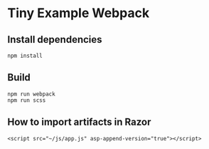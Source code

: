 # Tiny Example Webpack

## Install dependencies

```
npm install
```

## Build

```
npm run webpack
npm run scss
```

## How to import artifacts in Razor

```
<script src="~/js/app.js" asp-append-version="true"></script>
```
